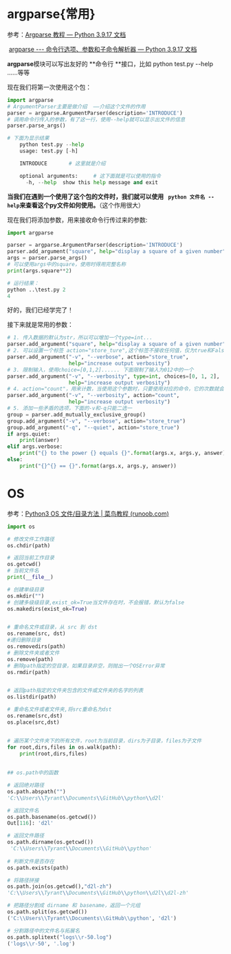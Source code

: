 # argparse{常用}

参考：[Argparse 教程 — Python 3.9.17 文档](https://docs.python.org/zh-cn/3.9/howto/argparse.html#concepts)

​			[argparse --- 命令行选项、参数和子命令解析器 — Python 3.9.17 文档](https://docs.python.org/zh-cn/3.9/library/argparse.html#the-add-argument-method)

**argparse**模块可以写出友好的 **命令行 **接口，比如 python test.py --help ......等等

现在我们将第一次使用这个包：

~~~python
import argparse
# ArgumentParser主要是做介绍	——介绍这个文件的作用
parser = argparse.ArgumentParser(description='INTRODUCE')
# 调用命令行传入的参数，有了这一行，使用--help就可以显示出文件的信息
parser.parse_args()

# 下面为显示结果
    python test.py --help
    usage: test.py [-h]

    INTRODUCE		# 这里就是介绍

    optional arguments:		# 这下面就是可以使用的指令
      -h, --help  show this help message and exit
~~~

**当我们在遇到一个使用了这个包的文件时，我们就可以使用 ` python 文件名 --help`来查看这个py文件如何使用。**（这个作用很大）



现在我们将添加参数，用来接收命令行传过来的参数:

~~~python
import argparse

parser = argparse.ArgumentParser(description='INTRODUCE')
parser.add_argument("square", help="display a square of a given number",type=int)
args = parser.parse_args()
# 可以使用args中的square，使用时得用完整名称
print(args.square**2)

# 运行结果：
python ..\test.py 2     
4
~~~



好的，我们已经学完了！

接下来就是常用的参数：

~~~python
# 1. 传入数据的默认为str，所以可以增加一个type=int...
parser.add_argument("square", help="display a square of a given number",type=int)
# 2. 可以设置一个标签 action="store_ture",这个标签不接收任何值，仅为true和False
parser.add_argument("-v", "--verbose", action="store_true",
                    help="increase output verbosity")
# 3. 限制输入，使用choice=[0,1,2]...... 下面限制了输入为012中的一个
parser.add_argument("-v", "--verbosity", type=int, choices=[0, 1, 2],
                    help="increase output verbosity")
# 4. action="count"，用来计数，当使用这个参数时，只要使用对应的命令，它的次数就会+1，default=none
parser.add_argument("-v", "--verbosity", action="count",
                    help="increase output verbosity")
# 5. 添加一些矛盾的选项，下面的-v和-q只能二选一
group = parser.add_mutually_exclusive_group()
group.add_argument("-v", "--verbose", action="store_true")
group.add_argument("-q", "--quiet", action="store_true")
if args.quiet:
    print(answer)
elif args.verbose:
    print("{} to the power {} equals {}".format(args.x, args.y, answer))
else:
    print("{}^{} == {}".format(args.x, args.y, answer))
~~~

# OS

参考：[Python3 OS 文件/目录方法 | 菜鸟教程 (runoob.com)](https://www.runoob.com/python3/python3-os-file-methods.html)

~~~python
import os 

# 修改文件工作路径
os.chdir(path)

# 返回当前工作目录
os.getcwd()
# 当前文件名
print(__file__)

# 创建单级目录
os.mkdir("")
# 创建多级级目录,exist_ok=True当文件存在时，不会报错，默认为false
os.makedirs(exist_ok=True)


# 重命名文件或目录，从 src 到 dst	
os.rename(src, dst)
#递归删除目录	
os.removedirs(path)
# 删除文件夹或者文件
os.remove(path)
# 删除path指定的空目录，如果目录非空，则抛出一个OSError异常	
os.rmdir(path)


# 返回path指定的文件夹包含的文件或文件夹的名字的列表
os.listdir(path)

# 重命名文件或者文件夹,将src重命名为dst
os.rename(src,dst)
os.place(src,dst)


# 遍历某个文件夹下的所有文件，root为当前目录，dirs为子目录，files为子文件
for root,dirs,files in os.walk(path):
    print(root,dirs,files)
    
    
## os.path中的函数

# 返回绝对路径
os.path.abspath("")
'C:\\Users\\Tyrant\\Documents\\GitHub\\python\\d2l'

# 返回文件名
os.path.basename(os.getcwd())
Out[116]: 'd2l'

# 返回文件路径
os.path.dirname(os.getcwd())
 'C:\\Users\\Tyrant\\Documents\\GitHub\\python'
    
# 判断文件是否存在
os.path.exists(path)

# 将路径拼接
os.path.join(os.getcwd(),"d2l-zh")
'C:\\Users\\Tyrant\\Documents\\GitHub\\python\\d2l\\d2l-zh'

# 把路径分割成 dirname 和 basename，返回一个元组
os.path.split(os.getcwd())
('C:\\Users\\Tyrant\\Documents\\GitHub\\python', 'd2l')

# 分割路径中的文件名与拓展名
os.path.splitext("logs\\r-50.log")
('logs\\r-50', '.log')


~~~

